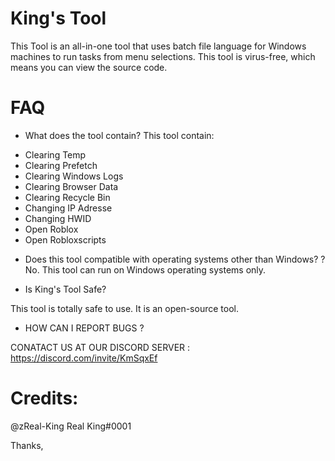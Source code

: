 # King's Tool
This Tool is an all-in-one tool that uses batch file language for Windows machines to run tasks from menu selections. This tool is virus-free, which means you can view the source code.

# FAQ

* What does the tool contain?
This tool contain:
- Clearing Temp
- Clearing Prefetch
- Clearing Windows Logs
- Clearing Browser Data
- Clearing Recycle Bin
- Changing IP Adresse
- Changing HWID
- Open Roblox
- Open Robloxscripts

* Does this tool compatible with operating systems other than Windows? ?
No. This tool can run on Windows operating systems only.

* Is King's Tool Safe?

This tool is totally safe to use. It is an open-source tool.

* HOW CAN I REPORT BUGS ?

CONATACT US AT OUR DISCORD SERVER : https://discord.com/invite/KmSqxEf

# Credits:
@zReal-King
Real King#0001

Thanks,
